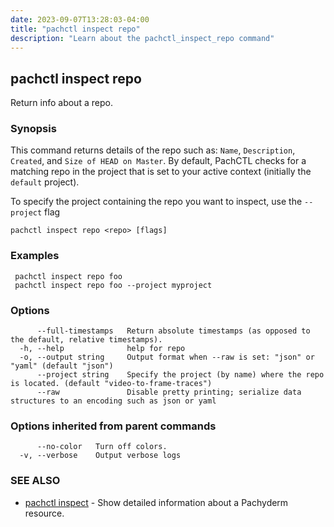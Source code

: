 ```yaml
---
date: 2023-09-07T13:28:03-04:00
title: "pachctl inspect repo"
description: "Learn about the pachctl_inspect_repo command"
---
```


## pachctl inspect repo

Return info about a repo.

### Synopsis

This command returns details of the repo such as: `Name`, `Description`, `Created`, and `Size of HEAD on Master`. By default, PachCTL checks for a matching repo in the project that is set to your active context (initially the `default` project).

 To specify the project containing the repo you want to inspect, use the `--project` flag 


```
pachctl inspect repo <repo> [flags]
```

### Examples

```
 pachctl inspect repo foo  
 pachctl inspect repo foo --project myproject
```

### Options

```
      --full-timestamps   Return absolute timestamps (as opposed to the default, relative timestamps).
  -h, --help              help for repo
  -o, --output string     Output format when --raw is set: "json" or "yaml" (default "json")
      --project string    Specify the project (by name) where the repo is located. (default "video-to-frame-traces")
      --raw               Disable pretty printing; serialize data structures to an encoding such as json or yaml
```

### Options inherited from parent commands

```
      --no-color   Turn off colors.
  -v, --verbose    Output verbose logs
```

### SEE ALSO

* [pachctl inspect](../pachctl_inspect)	 - Show detailed information about a Pachyderm resource.

